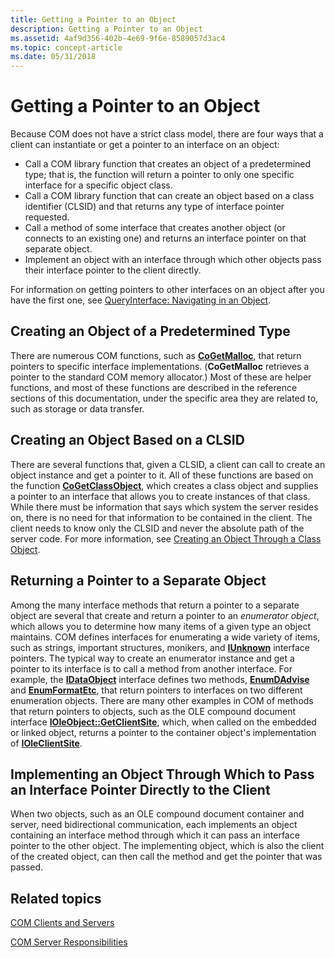 ```yaml
---
title: Getting a Pointer to an Object
description: Getting a Pointer to an Object
ms.assetid: 4af9d356-402b-4e69-9f6e-8589057d3ac4
ms.topic: concept-article
ms.date: 05/31/2018
---
```


# Getting a Pointer to an Object

Because COM does not have a strict class model, there are four ways that a client can instantiate or get a pointer to an interface on an object:

-   Call a COM library function that creates an object of a predetermined type; that is, the function will return a pointer to only one specific interface for a specific object class.
-   Call a COM library function that can create an object based on a class identifier (CLSID) and that returns any type of interface pointer requested.
-   Call a method of some interface that creates another object (or connects to an existing one) and returns an interface pointer on that separate object.
-   Implement an object with an interface through which other objects pass their interface pointer to the client directly.

For information on getting pointers to other interfaces on an object after you have the first one, see [QueryInterface: Navigating in an Object](queryinterface--navigating-in-an-object.md).

## Creating an Object of a Predetermined Type

There are numerous COM functions, such as [**CoGetMalloc**](/windows/desktop/api/combaseapi/nf-combaseapi-cogetmalloc), that return pointers to specific interface implementations. (**CoGetMalloc** retrieves a pointer to the standard COM memory allocator.) Most of these are helper functions, and most of these functions are described in the reference sections of this documentation, under the specific area they are related to, such as storage or data transfer.

## Creating an Object Based on a CLSID

There are several functions that, given a CLSID, a client can call to create an object instance and get a pointer to it. All of these functions are based on the function [**CoGetClassObject**](/windows/desktop/api/combaseapi/nf-combaseapi-cogetclassobject), which creates a class object and supplies a pointer to an interface that allows you to create instances of that class. While there must be information that says which system the server resides on, there is no need for that information to be contained in the client. The client needs to know only the CLSID and never the absolute path of the server code. For more information, see [Creating an Object Through a Class Object](creating-an-object-through-a-class-object.md).

## Returning a Pointer to a Separate Object

Among the many interface methods that return a pointer to a separate object are several that create and return a pointer to an *enumerator object*, which allows you to determine how many items of a given type an object maintains. COM defines interfaces for enumerating a wide variety of items, such as strings, important structures, monikers, and [**IUnknown**](/windows/desktop/api/Unknwn/nn-unknwn-iunknown) interface pointers. The typical way to create an enumerator instance and get a pointer to its interface is to call a method from another interface. For example, the [**IDataObject**](/windows/desktop/api/ObjIdl/nn-objidl-idataobject) interface defines two methods, [**EnumDAdvise**](/windows/desktop/api/ObjIdl/nf-objidl-idataobject-enumdadvise) and [**EnumFormatEtc**](/windows/desktop/api/ObjIdl/nf-objidl-idataobject-enumformatetc), that return pointers to interfaces on two different enumeration objects. There are many other examples in COM of methods that return pointers to objects, such as the OLE compound document interface [**IOleObject::GetClientSite**](/windows/desktop/api/OleIdl/nf-oleidl-ioleobject-getclientsite), which, when called on the embedded or linked object, returns a pointer to the container object's implementation of [**IOleClientSite**](/windows/desktop/api/OleIdl/nn-oleidl-ioleclientsite).

## Implementing an Object Through Which to Pass an Interface Pointer Directly to the Client

When two objects, such as an OLE compound document container and server, need bidirectional communication, each implements an object containing an interface method through which it can pass an interface pointer to the other object. The implementing object, which is also the client of the created object, can then call the method and get the pointer that was passed.

## Related topics

<dl> <dt>

[COM Clients and Servers](com-clients-and-servers.md)
</dt> <dt>

[COM Server Responsibilities](com-server-responsibilities.md)
</dt> </dl>

 

 




